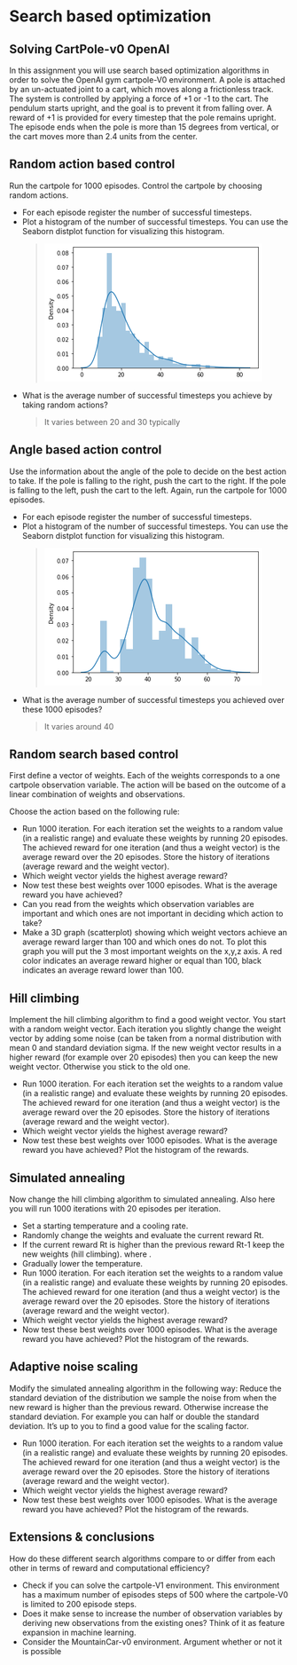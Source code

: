 # Search based optimization

## Solving CartPole-v0 OpenAI

In this assignment you will use search based optimization algorithms in order to solve the OpenAI gym cartpole-V0 environment.
A pole is attached by an un-actuated joint to a cart, which moves along a frictionless track. The system is controlled by applying a force of +1 or -1 to the cart. The pendulum starts upright, and the goal is to prevent it from falling over. A reward of +1 is provided for every timestep that the
pole remains upright. The episode ends when the pole is more than 15 degrees from vertical, or the cart moves more than 2.4 units from the center.

## Random action based control

Run the cartpole for 1000 episodes. Control the cartpole by choosing random actions.

- For each episode register the number of successful timesteps.
- Plot a histogram of the number of successful timesteps. You can use the Seaborn distplot function for visualizing this histogram.
    > ![Results](./images/01-random-results.png)
- What is the average number of successful timesteps you achieve by taking random actions?
    > It varies between 20 and 30 typically



## Angle based action control

Use the information about the angle of the pole to decide on the best action to take. If the pole is falling to the right, push the cart to the right. If the pole is falling to the left, push the cart to the left.
Again, run the cartpole for 1000 episodes.
- For each episode register the number of successful timesteps.
- Plot a histogram of the number of successful timesteps. You can use the Seaborn distplot function for visualizing this histogram.
    > ![Results](./images/02-angle-based-action-results.png)
- What is the average number of successful timesteps you achieved over these 1000 episodes?
    > It varies around 40

## Random search based control

First define a vector of weights. Each of the weights corresponds to a one cartpole observation variable. The action will be based on the outcome of a linear combination of weights and observations.

Choose the action based on the following rule:

- Run 1000 iteration. For each iteration set the weights to a random value (in a realistic range) and evaluate these weights by running 20 episodes. The achieved reward for one iteration (and thus a weight vector) is the average reward over the 20 episodes. Store the history of iterations (average reward and the weight vector).
- Which weight vector yields the highest average reward?
- Now test these best weights over 1000 episodes. What is the average reward you have achieved?
- Can you read from the weights which observation variables are important and which ones are not important in deciding which action to take?
- Make a 3D graph (scatterplot) showing which weight vectors achieve an average reward larger than 100 and which ones do not. To plot this graph you will put the 3 most important weights on the x,y,z axis. A red color indicates an average reward higher or equal than 100, black indicates an average reward lower than 100.

## Hill climbing

Implement the hill climbing algorithm to find a good weight vector. You start with a random weight vector. Each iteration you slightly change the weight vector by adding some noise (can be taken from a normal distribution with mean 0 and standard deviation sigma. If the new weight
vector results in a higher reward (for example over 20 episodes) then you can keep the new weight vector. Otherwise you stick to the old one.
- Run 1000 iteration. For each iteration set the weights to a random value (in a realistic range) and evaluate these weights by running 20 episodes. The achieved reward for one iteration (and thus a weight vector) is the average reward over the 20 episodes. Store the history of iterations (average reward and the weight vector).
- Which weight vector yields the highest average reward?
- Now test these best weights over 1000 episodes. What is the average reward you have achieved? Plot the histogram of the rewards.

## Simulated annealing

Now change the hill climbing algorithm to simulated annealing. Also here you will run 1000 iterations with 20 episodes per iteration.
- Set a starting temperature and a cooling rate.
- Randomly change the weights and evaluate the current reward Rt.
- If the current reward Rt is higher than the previous reward Rt-1 keep the new weights (hill climbing). where .
- Gradually lower the temperature.
- Run 1000 iteration. For each iteration set the weights to a random value (in a realistic range) and evaluate these weights by running 20 episodes. The achieved reward for one iteration (and thus a weight vector) is the average reward over the 20 episodes. Store the history of iterations (average reward and the weight vector).
- Which weight vector yields the highest average reward?
- Now test these best weights over 1000 episodes. What is the average reward you have achieved? Plot the histogram of the rewards.

## Adaptive noise scaling

Modify the simulated annealing algorithm in the following way:
Reduce the standard deviation of the distribution we sample the noise from when the new reward is higher than the previous reward. Otherwise increase the standard deviation. For example you can half or double the standard deviation. It’s up to you to find a good value for the scaling factor.
- Run 1000 iteration. For each iteration set the weights to a random value (in a realistic range) and evaluate these weights by running 20 episodes. The achieved reward for one iteration (and thus a weight vector) is the average reward over the 20 episodes. Store the history of iterations (average reward and the weight vector).
- Which weight vector yields the highest average reward?
- Now test these best weights over 1000 episodes. What is the average reward you have achieved? Plot the histogram of the rewards.

## Extensions & conclusions

How do these different search algorithms compare to or differ from each other in terms of reward and computational efficiency?
- Check if you can solve the cartpole-V1 environment. This environment has a maximum number of episodes steps of 500 where the cartpole-V0 is limited to 200 episode steps.
- Does it make sense to increase the number of observation variables by deriving new observations from the existing ones? Think of it as feature expansion in machine learning.
- Consider the MountainCar-v0 environment. Argument whether or not it is possible 
